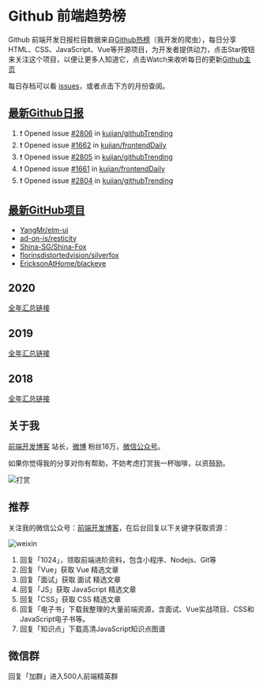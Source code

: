 # Github 前端趋势榜

Github 前端开发日报栏目数据来自[Github热榜](https://github.qdkfweb.cn/)（我开发的爬虫），每日分享HTML、CSS、JavaScript、Vue等开源项目，为开发者提供动力，点击Star按钮来关注这个项目，以便让更多人知道它，点击Watch来收听每日的更新[Github主页](https://github.com/kujian/githubTrending)

每日存档可以看 [issues](https://github.com/kujian/githubTrending/issues)，或者点击下方的月份查阅。

## [最新Github日报](https://github.com/kujian/githubTrending/issues)

<!--START_SECTION:activity-->
1. ❗ Opened issue [#2806](https://github.com/kujian/githubTrending/issues/2806) in [kujian/githubTrending](https://github.com/kujian/githubTrending)
2. ❗ Opened issue [#1662](https://github.com/kujian/frontendDaily/issues/1662) in [kujian/frontendDaily](https://github.com/kujian/frontendDaily)
3. ❗ Opened issue [#2805](https://github.com/kujian/githubTrending/issues/2805) in [kujian/githubTrending](https://github.com/kujian/githubTrending)
4. ❗ Opened issue [#1661](https://github.com/kujian/frontendDaily/issues/1661) in [kujian/frontendDaily](https://github.com/kujian/frontendDaily)
5. ❗ Opened issue [#2804](https://github.com/kujian/githubTrending/issues/2804) in [kujian/githubTrending](https://github.com/kujian/githubTrending)
<!--END_SECTION:activity-->


## [最新GitHub项目](https://github.qdkfweb.cn/)

<!-- BLOG-POST-LIST:START -->
- [YangMr/elm-ui](https://github.qdkfweb.cn/yangmr-elm-ui/)
- [ad-on-is/resticity](https://github.qdkfweb.cn/ad-on-is-resticity/)
- [Shina-SG/Shina-Fox](https://github.qdkfweb.cn/shina-sg-shina-fox/)
- [florinsdistortedvision/silverfox](https://github.qdkfweb.cn/florinsdistortedvision-silverfox/)
- [EricksonAtHome/blackeye](https://github.qdkfweb.cn/ericksonathome-blackeye/)
<!-- BLOG-POST-LIST:END -->

## 2020
[全年汇总链接](https://github.com/kujian/githubTrending/tree/master/2020)
## 2019
[全年汇总链接](https://github.com/kujian/githubTrending/tree/master/2019)

## 2018
[全年汇总链接](https://github.com/kujian/githubTrending/tree/master/2018)

## 关于我

[前端开发博客](https://qdkfweb.cn/) 站长，[微博](https://weibo.com/kujian) 粉丝18万，[微信公众号](https://open.weixin.qq.com/qr/code?username=caibaojian_com)。


如果你觉得我的分享对你有帮助，不妨考虑打赏我一杯咖啡，以资鼓励。

![打赏](https://upload-images.jianshu.io/upload_images/570843-db4053c67a8c9ea9.png)

## 推荐

关注我的微信公众号：[前端开发博客](https://open.weixin.qq.com/qr/code?username=caibaojian_com)，在后台回复以下关键字获取资源：

![weixin](https://pic.qdkfweb.cn/uploads/2023/11/weixin.png)

1. 回复「1024」，领取前端进阶资料，包含小程序、Nodejs、Git等
2. 回复「Vue」获取 Vue 精选文章
3. 回复「面试」获取 面试 精选文章
4. 回复「JS」获取 JavaScript 精选文章
5. 回复「CSS」获取 CSS 精选文章
7. 回复「电子书」下载我整理的大量前端资源，含面试、Vue实战项目、CSS和JavaScript电子书等。
8. 回复「知识点」下载高清JavaScript知识点图谱

## 微信群

回复「加群」进入500人前端精英群



